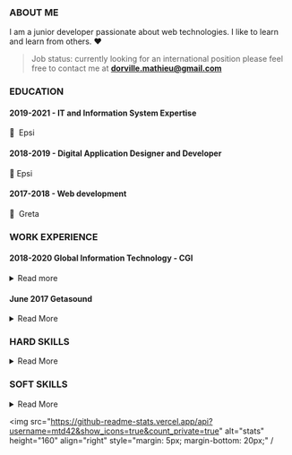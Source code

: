 ### ABOUT ME



I am a junior developer passionate about web technologies. I like to learn and learn from others. :heart:

> Job status: currently looking for an international position please feel free to contact me at **dorville.mathieu@gmail.com**

### EDUCATION

#### 2019-2021 - IT and Information System Expertise

🎒 ​ Epsi 

#### 2018-2019 - Digital Application Designer and Developer

🎒  Epsi

#### 2017-2018 - Web development

🎒 ​ Greta

### WORK EXPERIENCE

#### 2018-2020 Global Information Technology - CGI

<details>
  <summary>Read more</summary>
  
  ```javascript
    function whatIsLove() {
      console.log("Baby Don't hurt me. Don't hurt me");
      return 'No more';
    }
  ```
</details>

#### June 2017 Getasound

<details>
  <summary>Read More</summary>
  
  ```javascript
    function hakunaMatata() {
      console.log('What a wonderful phrase');
      return "Ain't no passing craze";
    }
  ```
</details>

### HARD SKILLS

<details>
  <summary>Read More</summary>
    🟨 Javascript 🟥 Angular 🐳 Docker 🗃️ SQL 🧪 Unit Testing :octocat: Continious delivery and deployment 🕹️ Git
    > This refers to the skills that i master the best. This does not prevent learning other technologies.
</details>

### SOFT SKILLS

<details>
  <summary>Read More</summary>
:surfer: Open-mindedness :fast_forward:Responsive 🧑🏻‍🤝‍🧑🏻 Teamwork 🎲 Problem-solving 🎨 Creativity
</details>



<img src="https://github-readme-stats.vercel.app/api?username=mtd42&show_icons=true&count_private=true" alt="stats" height="160" align="right" style="margin: 5px; margin-bottom: 20px;" /
